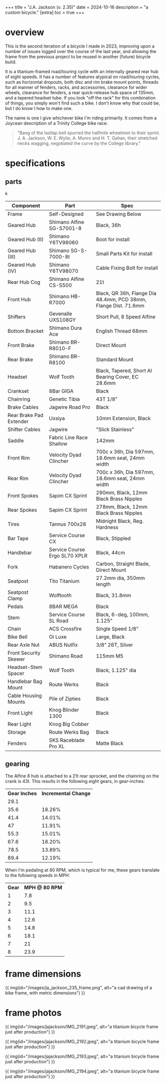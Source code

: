 +++
title = "J.A. Jackson (v. 2.35)"
date = 2024-10-16
description = "a custom bicycle."
[extra]
  toc = true
+++

# overview
This is the second iteration of a bicycle I made in 2023, improving upon a number of issues logged over the course of the last year, and allowing the frame from the previous project to be reused in another (future) bicycle build.

It is a titanium-framed road/touring cycle with an internally geared rear hub of eight speeds. It has a number of features atypical on road/touring cycles, such as horizontal dropouts, both disc and rim brake mount points, threads for all manner of fenders, racks, and accessories, clearance for wider wheels, clearance for fenders, a rear quick-release hub space of 135mm, and a tapered headset tube. If you look "off the rack" for this combination of things, you simply won't find such a bike. I don't know why that could be, but I do know I how to make one.

The name is one I give whichever bike I'm riding primarily. It comes from a Joycean description of a Trinity College bike race:

> "Bang of the lastlap bell spurred the halfmile wheelmen to their sprint. J. A. Jackson, W. E. Wylie, A. Munro and H. T. Gahan, their stretched necks wagging, negotiated the curve by the College library."

# specifications

## parts
<table><thead>
  <tr>
    <th>Component</th>
    <th>Part</th>
    <th>Spec</th>
  </tr></thead>
<tbody>
  <tr>
    <td>Frame</td>
    <td>Self-Designed</td>
    <td>See Drawing Below</td>
  </tr>
  <tr>
    <td>Geared Hub</td>
    <td>Shimano Alfine SG-S7001-8</td>
    <td>Black, 36h</td>
  </tr>
  <tr>
    <td>Geared Hub (II)</td>
    <td>Shimano Y6TV98060 </td>
    <td>Boot for install</td>
  </tr>
  <tr>k
    <td>Geared Hub (III)</td>
    <td>Shimano SG-S-7000-8t</td>
    <td>Small Parts Kit for install</td>
  </tr>
  <tr>
    <td>Geared Hub (IV)</td>
    <td>Shimano Y6TV98070</td>
    <td>Cable Fixing Bolt for install</td>
  </tr>
  <tr>
    <td>Rear Hub Cog</td>
    <td>Shimano Alfine CS-S500</td>
    <td>21t</td>
  </tr>
  <tr>
    <td>Front Hub</td>
    <td>Shimano HB-R7000</td>
    <td>Black, QR 36h, Flange Dia 48.4mm, PCD 38mm, Flange Dist. 71.6mm</td>
  </tr>
  <tr>
    <td>Shifters</td>
    <td>Gevenalle UXS108GY</td>
    <td>Short Pull, 8 Speed Alfine</td>
  </tr>
  <tr>
    <td>Bottom Bracket</td>
    <td>Shimano Dura Ace</td>
    <td>English Thread 68mm</td>
  </tr>
  <tr>
    <td>Front Brake</td>
    <td>Shimano BR-R8010-F</td>
    <td>Direct Mount</td>
  </tr>
  <tr>
    <td>Rear Brake</td>
    <td>Shimano BR-R8100</td>
    <td>Standard Mount</td>
  </tr>
  <tr>
    <td>Headset</td>
    <td>Wolf Tooth</td>
    <td>Black, Tapered, Short Al Bearing Cover, EC 28.6mm</td>
  </tr>
  <tr>
    <td>Crankset</td>
    <td>8Bar GIGA</td>
    <td>Black</td>
  </tr>
  <tr>
    <td>Chainring</td>
    <td>Genetic Tibia</td>
    <td>43T 1/8”</td>
  </tr>
  <tr>
    <td>Brake Cables</td>
    <td>Jagwire Road Pro</td>
    <td>Black</td>
  </tr>
  <tr>
    <td>Rear Brake Pad Extender</td>
    <td>Uxsiya</td>
    <td>10mm Extension, Black</td>
  </tr>
  <tr>
    <td>Shifter Cables</td>
    <td>Jagwire</td>
    <td>"Slick Stainless"</td>
  </tr>
  <tr>
    <td>Saddle</td>
    <td>Fabric Line Race Shallow</td>
    <td>142mm</td>
  </tr>
  <tr>
    <td>Front Rim</td>
    <td>Velocity Dyad Clincher</td>
    <td>700c x 36h, Dia 597mm, 18.6mm seat, 24mm width</td>
  </tr>
  <tr>
    <td>Rear Rim</td>
    <td>Velocity Dyad Clincher</td>
    <td>700c x 36h, Dia 597mm, 18.6mm seat, 24mm width</td>
  </tr>
  <tr>
    <td>Front Spokes</td>
    <td>Sapim CX Sprint</td>
    <td>290mm, Black, 12mm Black Brass Nipples</td>
  </tr>
  <tr>
    <td>Rear Spokes</td>
    <td>Sapim CX Sprint</td>
    <td>278mm, Black, 12mm Black Brass Nipples</td>
  </tr>
  <tr>
    <td>Tires</td>
    <td>Tannus 700x28</td>
    <td>Midnight Black, Reg. Hardness</td>
  </tr>
  <tr>
    <td>Bar Tape</td>
    <td>Service Course CX</td>
    <td>Black, Stippled</td>
  </tr>
  <tr>
    <td>Handlebar</td>
    <td>Service Course Ergo SL70 XPLR</td>
    <td>Black, 44cm</td>
  </tr>
  <tr>
    <td>Fork</td>
    <td>Habanero Cycles</td>
    <td>Carbon, Straight Blade, Direct Mount</td>
  </tr>
  <tr>
    <td>Seatpost</td>
    <td>Tito Titanium</td>
    <td>27.2mm dia, 350mm length</td>
  </tr>
  <tr>
    <td>Seatpost Clamp</td>
    <td>Wolftooth</td>
    <td>Black, 31.8mm</td>
  </tr>
  <tr>
    <td>Pedals</td>
    <td>8BAR MEGA</td>
    <td>Black</td>
  </tr>
  <tr>
    <td>Stem</td>
    <td>Service Course SL Road</td>
    <td>Black, 6-deg, 100mm, 1.125"</td>
  </tr>
  <tr>
    <td>Chain</td>
    <td>ACS Crossfire</td>
    <td>Single Speed 1/8”</td>
  </tr>
  <tr>
    <td>Bike Bell</td>
    <td>Oi Luxe</td>
    <td>Large, Black</td>
  </tr>
  <tr>
    <td>Rear Axle Nut</td>
    <td>ABUS Nutfix</td>
    <td>3/8” 26T, Silver</td>
  </tr>
  <tr>
    <td>Front Security Skewer</td>
    <td>Shimano Road</td>
    <td>115mm M5</td>
  </tr>
  <tr>
    <td>Headset-Stem Spacer</td>
    <td>Wolf Tooth</td>
    <td>Black, 1.125" dia</td>
  </tr>
  <tr>
    <td>Handlebar Bag Mount</td>
    <td>Route Werks</td>
    <td>Black</td>
  </tr>
  <tr>
    <td>Cable Housing Mounts</td>
    <td>Pile of Zipties</td>
    <td>Black</td>
  </tr>
  <tr>
    <td>Front Light</td>
    <td>Knog Blinder 1300</td>
    <td>Black</td>
  </tr>
  <tr>
    <td>Rear Light</td>
    <td>Knog Big Cobber</td>
    <td></td>
  </tr>
  <tr>
    <td>Storage</td>
    <td>Route Werks Bag</td>
    <td>Black</td>
  </tr>
  <tr>
    <td>Fenders</td>
    <td>SKS Raceblade Pro XL</td>
    <td>Matte Black</td>
  </tr>
</tbody></table>

## gearing
The Alfine 8 hub is attached to a 21t rear sprocket, and the chainring on the crank is 43t. This results in the following eight gears, in gear-inches:
<div>
 <table>
  <tr>
    <th>Gear Inches</th>
    <th>Incremental Change</th>
  </tr>
  <tr>
    <td>29.1</td>
    <td></td>
  </tr>
  <tr>
    <td>35.6</td>
    <td>18.26%</td>
  </tr>
  <tr>
    <td>41.4</td>
    <td>14.01%</td>
  </tr>
  <tr>
    <td>47</td>
    <td>11.91%</td>
  </tr>
  <tr>
    <td>55.3</td>
    <td>15.01%</td>
  </tr>
  <tr>
    <td>67.6</td>
    <td>18.20%</td>
  </tr>
  <tr>
    <td>78.5</td>
    <td>13.89%</td>
  </tr>
  <tr>
    <td>89.4</td>
    <td>12.19%</td>
  </tr>
</table> 
</div>

When I'm pedaling at 80 RPM, which is typical for me, these gears translate to the following speeds in MPH:
<div>
 <table>
  <tr>
    <th>Gear</th>
    <th>MPH @ 80 RPM</th>
  </tr>
  <tr>
    <td>1</td>
    <td>7.8</td>
  </tr>
  <tr>
    <td>2</td>
    <td>9.5</td>
  </tr>
  <tr>
    <td>3</td>
    <td>11.1</td>
  </tr>
  <tr>
    <td>4</td>
    <td>12.6</td>
  </tr>
  <tr>
    <td>5</td>
    <td>14.8</td>
  </tr>
  <tr>
    <td>6</td>
    <td>18.1</td>
  </tr>
  <tr>
    <td>7</td>
    <td>21</td>
  </tr>
  <tr>
    <td>8</td>
    <td>23.9</td>
  </tr>
</table> 
</div>

# frame dimensions
{{ img(id="/images/ja_jackson_235_frame.png", alt="a cad drawing of a bike frame, with metric dimensions") }}

# frame photos
{{ img(id="/images/jajackson/IMG_2191.jpeg", alt="a titanium bicycle frame just after production") }}

{{ img(id="/images/jajackson/IMG_2192.jpeg", alt="a titanium bicycle frame just after production") }}

{{ img(id="/images/jajackson/IMG_2193.jpeg", alt="a titanium bicycle frame just after production") }}

{{ img(id="/images/jajackson/IMG_2194.jpeg", alt="a titanium bicycle frame just after production") }}